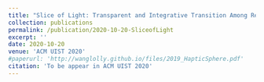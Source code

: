 ```yaml
---
title: "Slice of Light: Transparent and Integrative Transition Among Realities in a Multi-HMD-UserEnvironment."
collection: publications
permalink: /publication/2020-10-20-SliceofLight
excerpt: ''
date: 2020-10-20
venue: 'ACM UIST 2020'
#paperurl: 'http://wanglolly.github.io/files/2019_HapticSphere.pdf'
citation: 'To be appear in ACM UIST 2020'
---
```

